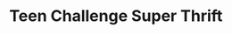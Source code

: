 ---
title: "Teen Challenge Super Thrift"
url: /tallahassee/teen-challenge-super-thrift/
shop: charity
---